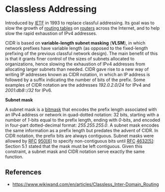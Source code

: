 # Classless Addressing

Introduced by [IETF](ietf/ietf) in 1993 to replace classful addressing. Its goal was to slow the growth of [routing tables](https://www.wikiwand.com/en/articles/Routing_table "Routing table") on [routers](https://www.wikiwand.com/en/articles/Router_\(computing\) "Router (computing)") across the Internet, and to help slow the rapid exhaustion of IPv4 addresses.

CIDR is based on **variable-length subnet masking** (**VLSM**), in which network prefixes have variable length (as opposed to the fixed-length prefixing of the previous classful network design). The main benefit of this is that it grants finer control of the sizes of subnets allocated to organizations, hence slowing the exhaustion of IPv4 addresses from allocating larger subnets than needed. CIDR gave rise to a new way of writing IP addresses known as CIDR notation, in which an IP address is followed by a suffix indicating the number of bits of the prefix. Some examples of CIDR notation are the addresses _192.0.2.0/24_ for IPv4 and _2001:db8::/32_ for IPv6.

**Subnet mask**

A subnet mask is a [bitmask](https://www.wikiwand.com/en/articles/Bitmask "Bitmask") that encodes the prefix length associated with an IPv4 address or network in quad-dotted notation: 32 bits, starting with a number of _1_-bits equal to the prefix length, ending with _0_-bits, and encoded in four-part dotted-decimal format: _255.255.255.0_. A subnet mask encodes the same information as a prefix length but predates the advent of CIDR. In CIDR notation, the prefix bits are always contiguous. Subnet masks were allowed by [RFC](https://www.wikiwand.com/en/articles/RFC_\(identifier\) "RFC (identifier)") [950](https://www.rfc-editor.org/rfc/rfc950)[[6]](https://www.wikiwand.com/en/articles/Classless_Inter-Domain_Routing#cite_note-RFC_950_2.1-6) to specify non-contiguous bits until [RFC](https://www.wikiwand.com/en/articles/RFC_\(identifier\) "RFC (identifier)") [4632](https://www.rfc-editor.org/rfc/rfc4632)[[5]](https://www.wikiwand.com/en/articles/Classless_Inter-Domain_Routing#cite_note-RFC_4632-5): Section 5.1  stated that the mask must be left contiguous. Given this constraint, a subnet mask and CIDR notation serve exactly the same function.

## References

- https://www.wikiwand.com/en/articles/Classless_Inter-Domain_Routing
